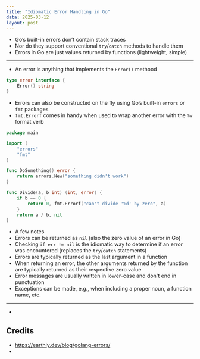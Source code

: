 ```yaml
---
title: "Idiomatic Error Handling in Go"
data: 2025-03-12
layout: post
---
```


- Go’s built-in errors don’t contain stack traces
- Nor do they support conventional `try`/`catch` methods to handle them
- Errors in Go are just values returned by functions (lightweight, simple)

---

- An error is anything that implements the `Error()` methood

```go
type error interface {
    Error() string
}
```

- Errors can also be constructed on the fly using Go’s built-in `errors` or `fmt` packages
- `fmt.Errorf` comes in handy when used to wrap another error with the `%w` format verb

```go
package main

import (
    "errors"
    "fmt"
)

func DoSomething() error {
    return errors.New("something didn't work")
}

func Divide(a, b int) (int, error) {
    if b == 0 {
        return 0, fmt.Errorf("can't divide '%d' by zero", a)
    }
    return a / b, nil
}
```

- A few notes
- Errors can be returned as `nil` (also the zero value of an error in Go)
- Checking `if err != nil` is the idiomatic way to determine if an error was encountered (replaces the `try`/`catch` statements)
- Errors are typically returned as the last argument in a function
- When returning an error, the other arguments returned by the function are typically returned as their respective zero value
- Error messages are usually written in lower-case and don't end in punctuation
- Exceptions can be made, e.g., when including a proper noun, a function name, etc.

---

- 

## Credits

- https://earthly.dev/blog/golang-errors/
- 
